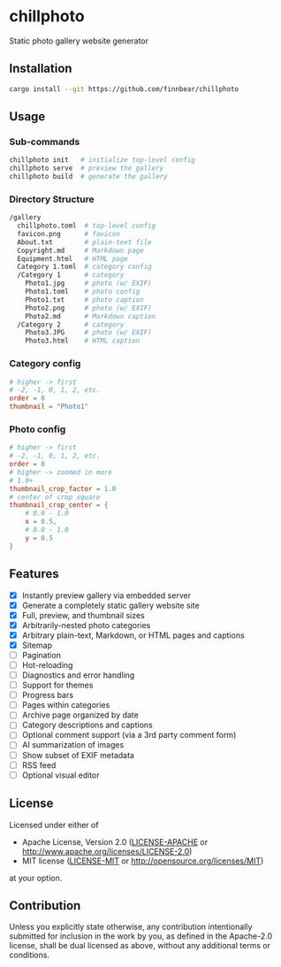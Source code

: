 # chillphoto
Static photo gallery website generator

## Installation
```sh
cargo install --git https://github.com/finnbear/chillphoto
```

## Usage

### Sub-commands
```sh
chillphoto init   # initialize top-level config
chillphoto serve  # preview the gallery
chillphoto build  # generate the gallery
```

### Directory Structure

```sh
/gallery
  chillphoto.toml  # top-level config
  favicon.png      # favicon
  About.txt        # plain-text file
  Copyright.md     # Markdown page
  Equipment.html   # HTML page
  Category 1.toml  # category config
  /Category 1      # category
    Photo1.jpg     # photo (w/ EXIF)
    Photo1.toml    # photo config
    Photo1.txt     # photo caption
    Photo2.png     # photo (w/ EXIF)
    Photo2.md      # Markdown caption
  /Category 2      # category
    Photo3.JPG     # photo (w/ EXIF)
    Photo3.html    # HTML caption
```

### Category config

```toml
# higher -> first
# -2, -1, 0, 1, 2, etc.
order = 0
thumbnail = "Photo1"
```

### Photo config

```toml
# higher -> first
# -2, -1, 0, 1, 2, etc.
order = 0
# higher -> zoomed in more
# 1.0+
thumbnail_crop_factor = 1.0
# center of crop square
thumbnail_crop_center = {
    # 0.0 - 1.0
    x = 0.5,
    # 0.0 - 1.0
    y = 0.5
}
```

## Features
- [x] Instantly preview gallery via embedded server
- [x] Generate a completely static gallery website site
- [x] Full, preview, and thumbnail sizes
- [x] Arbitrarily-nested photo categories
- [x] Arbitrary plain-text, Markdown, or HTML pages and captions
- [x] Sitemap
- [ ] Pagination
- [ ] Hot-reloading
- [ ] Diagnostics and error handling
- [ ] Support for themes
- [ ] Progress bars
- [ ] Pages within categories
- [ ] Archive page organized by date
- [ ] Category descriptions and captions
- [ ] Optional comment support (via a 3rd party comment form)
- [ ] AI summarization of images
- [ ] Show subset of EXIF metadata
- [ ] RSS feed
- [ ] Optional visual editor

## License

Licensed under either of

 * Apache License, Version 2.0
   ([LICENSE-APACHE](LICENSE-APACHE) or http://www.apache.org/licenses/LICENSE-2.0)
 * MIT license
   ([LICENSE-MIT](LICENSE-MIT) or http://opensource.org/licenses/MIT)

at your option.

## Contribution

Unless you explicitly state otherwise, any contribution intentionally submitted
for inclusion in the work by you, as defined in the Apache-2.0 license, shall be
dual licensed as above, without any additional terms or conditions.